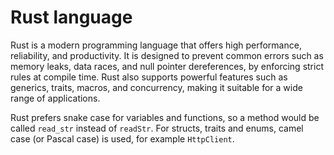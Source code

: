 
# Rust language

Rust is a modern programming language that offers high performance, reliability, and productivity. It is designed to prevent common errors such as memory leaks, data races, and null pointer dereferences, by enforcing strict rules at compile time. Rust also supports powerful features such as generics, traits, macros, and concurrency, making it suitable for a wide range of applications.

Rust prefers snake case for variables and functions, so a method would be called `read_str` instead of `readStr`. For structs, traits and enums, camel case (or Pascal case) is used, for example `HttpClient`.
